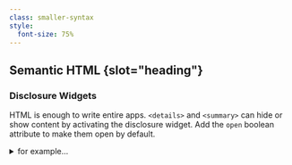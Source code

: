 ```yaml
---
class: smaller-syntax
style:
  font-size: 75%
---
```

## Semantic HTML {slot="heading"}

### Disclosure Widgets

HTML is enough to write entire apps. `<details>` and `<summary>` can hide or 
show content by activating the disclosure widget. Add the `open` boolean 
attribute to make them open by default.

<details><summary>for example...</summary>

```html
<details open>
  <summary>Hide details</summary>
  <dl>
    <dt>Height</dt> <dd>1.2m</dd>
    <dt>Weight</dt> <dd>150kg</dd>
    <dt>Hair Colour</dt> <dd>Brown</dd>
  </dl>
</details>
```

</details>
